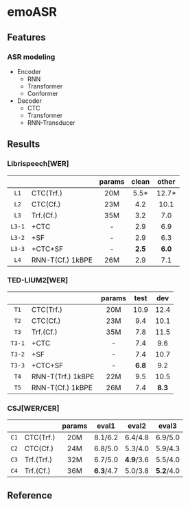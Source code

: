 # emoASR

## Features

### ASR modeling

* Encoder
    * RNN
    * Transformer
    * Conformer
* Decoder
    * CTC
    * Transformer
    * RNN-Transducer

## Results

### Librispeech[WER]

| |  | params | clean | other |
|:---:|:---|:---:|:---:|:---:|
| `L1` | CTC(Trf.) | 20M | 5.5* | 12.7* |
| `L2` | CTC(Cf.) | 23M | 4.2 | 10.1 |
| `L3` | Trf.(Cf.) | 35M | 3.2 | 7.0 |
| `L3-1` | +CTC | - | 2.9 | 6.9 |
| `L3-2` | +SF | - | 2.9 | 6.3 |
| `L3-3` | +CTC+SF | - | **2.5** | **6.0** |
| `L4` | RNN-T(Cf.) 1kBPE | 26M | 2.9 | 7.1 |

### TED-LIUM2[WER]

|  |  | params | test | dev |
|:---:|:---|:---:|:---:|:---:|
| `T1` | CTC(Trf.) | 20M | 10.9 | 12.4 |
| `T2` | CTC(Cf.) | 23M | 9.4 | 10.1 |
| `T3` | Trf.(Cf.) | 35M | 7.8 | 11.5 |
| `T3-1` | +CTC | - | 7.4 | 9.6 |
| `T3-2` | +SF | - | 7.4 | 10.7 |
| `T3-3` | +CTC+SF | - | **6.8** | 9.2 |
| `T4` | RNN-T(Trf.) 1kBPE | 22M | 9.5 | 10.5 |
| `T5` | RNN-T(Cf.) 1kBPE | 26M | 7.4 | **8.3** |

### CSJ[WER/CER]

|  |  | params | eval1 | eval2 | eval3 |
|:---:|:---|:---:|:---:|:---:|:---:|
| `C1` | CTC(Trf.) | 20M | 8.1/6.2 | 6.4/4.8 | 6.9/5.0 |
| `C2` | CTC(Cf.) | 24M | 6.8/5.0 | 5.3/4.0 | 5.9/4.3 |
| `C3` | Trf.(Trf.) | 32M | 6.7/5.0 | **4.9**/3.6 | 5.5/4.0 |
| `C4` | Trf.(Cf.) | 36M | **6.3**/4.7 | 5.0/3.8 | **5.2**/4.0 |

## Reference


